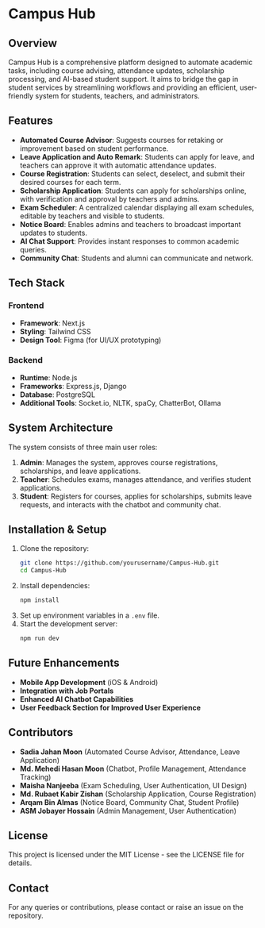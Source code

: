 # Campus Hub

## Overview
Campus Hub is a comprehensive platform designed to automate academic tasks, including course advising, attendance updates, scholarship processing, and AI-based student support. It aims to bridge the gap in student services by streamlining workflows and providing an efficient, user-friendly system for students, teachers, and administrators.

## Features
- **Automated Course Advisor**: Suggests courses for retaking or improvement based on student performance.
- **Leave Application and Auto Remark**: Students can apply for leave, and teachers can approve it with automatic attendance updates.
- **Course Registration**: Students can select, deselect, and submit their desired courses for each term.
- **Scholarship Application**: Students can apply for scholarships online, with verification and approval by teachers and admins.
- **Exam Scheduler**: A centralized calendar displaying all exam schedules, editable by teachers and visible to students.
- **Notice Board**: Enables admins and teachers to broadcast important updates to students.
- **AI Chat Support**: Provides instant responses to common academic queries.
- **Community Chat**: Students and alumni can communicate and network.

## Tech Stack
### **Frontend**
- **Framework**: Next.js
- **Styling**: Tailwind CSS
- **Design Tool**: Figma (for UI/UX prototyping)

### **Backend**
- **Runtime**: Node.js
- **Frameworks**: Express.js, Django
- **Database**: PostgreSQL
- **Additional Tools**: Socket.io, NLTK, spaCy, ChatterBot, Ollama

## System Architecture
The system consists of three main user roles:
1. **Admin**: Manages the system, approves course registrations, scholarships, and leave applications.
2. **Teacher**: Schedules exams, manages attendance, and verifies student applications.
3. **Student**: Registers for courses, applies for scholarships, submits leave requests, and interacts with the chatbot and community chat.

## Installation & Setup
1. Clone the repository:
   ```bash
   git clone https://github.com/yourusername/Campus-Hub.git
   cd Campus-Hub
   ```
2. Install dependencies:
   ```bash
   npm install
   ```
3. Set up environment variables in a `.env` file.
4. Start the development server:
   ```bash
   npm run dev
   ```

## Future Enhancements
- **Mobile App Development** (iOS & Android)
- **Integration with Job Portals**
- **Enhanced AI Chatbot Capabilities**
- **User Feedback Section for Improved User Experience**

## Contributors
- **Sadia Jahan Moon** (Automated Course Advisor, Attendance, Leave Application)
- **Md. Mehedi Hasan Moon** (Chatbot, Profile Management, Attendance Tracking)
- **Maisha Nanjeeba** (Exam Scheduling, User Authentication, UI Design)
- **Md. Rubaet Kabir Zishan** (Scholarship Application, Course Registration)
- **Arqam Bin Almas** (Notice Board, Community Chat, Student Profile)
- **ASM Jobayer Hossain** (Admin Management, User Authentication)

## License
This project is licensed under the MIT License - see the LICENSE file for details.

## Contact
For any queries or contributions, please contact or raise an issue on the repository.


